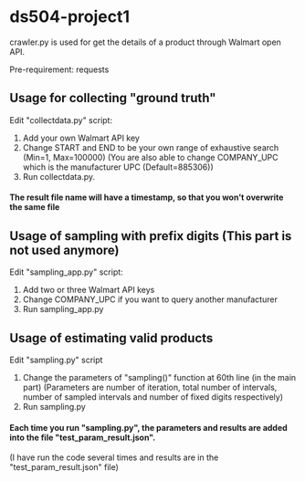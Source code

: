 # ds504-project1

crawler.py is used for get the details of a product through Walmart open API.

Pre-requirement:
requests

## Usage for collecting "ground truth"
Edit "collectdata.py" script:
1. Add your own Walmart API key
2. Change START and END to be your own range of exhaustive search (Min=1, Max=100000)
  (You are also able to change COMPANY_UPC which is the manufacturer UPC (Default=885306))
3. Run collectdata.py.
#### The result file name will have a timestamp, so that you won't overwrite the same file

## Usage of sampling with prefix digits (This part is not used anymore)
Edit "sampling_app.py" script:
1. Add two or three Walmart API keys
2. Change COMPANY_UPC if you want to query another manufacturer
3. Run sampling_app.py

## Usage of estimating valid products
Edit "sampling.py" script
1. Change the parameters of "sampling()" function at 60th line (in the main part)
(Parameters are number of iteration, total number of intervals, number of sampled intervals and number of fixed digits respectively)
2. Run sampling.py

#### Each time you run "sampling.py", the parameters and results are added into the file "test_param_result.json".
(I have run the code several times and results are in the "test_param_result.json" file)

